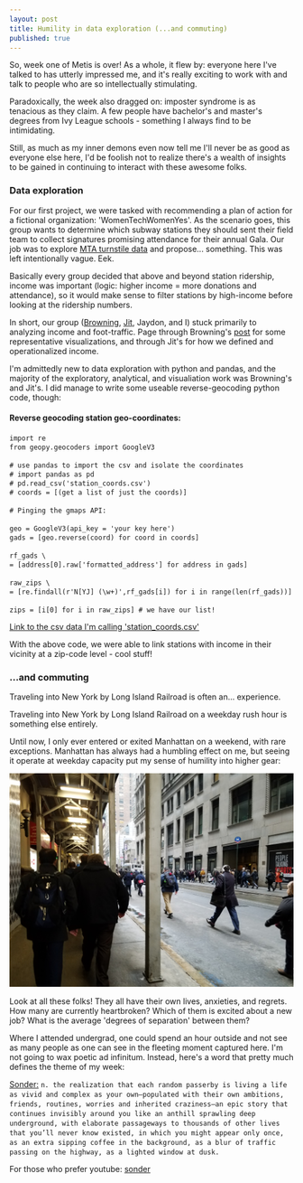 ```yaml
---
layout: post
title: Humility in data exploration (...and commuting)
published: true
---
```

So, week one of Metis is over! As a whole, it flew by: everyone here I've talked to has utterly impressed me, and it's really exciting to work with and talk to people who are so intellectually stimulating.

Paradoxically, the week also dragged on: imposter syndrome is as tenacious as they claim. A few people have bachelor's and master's degrees from Ivy League schools - something I always find to be intimidating.  

Still, as much as my inner demons even now tell me I'll never be as good as everyone else here, I'd be foolish not to realize there's a wealth of insights to be gained in continuing to interact with these awesome folks.

### Data exploration

For our first project, we were tasked with recommending a plan of action for a fictional organization: 'WomenTechWomenYes'. As the scenario goes, this group wants to determine which subway stations they should sent their field team to collect signatures promising attendance for their annual Gala. Our job was to explore [MTA turnstile data](http://web.mta.info/developers/turnstile.html) and propose... something. This was left intentionally vague. Eek.  

Basically every group decided that above and beyond station ridership, income was important (logic: higher income = more donations and attendance), so it would make sense to filter stations by high-income before looking at the ridership numbers.  

In short, our group ([Browning](https://bgentry91.github.io/Detail_in_Reporting/), [Jit](https://jitsen-design.github.io), Jaydon, and I) stuck primarily to analyzing income and foot-traffic. Page through Browning's [post](https://bgentry91.github.io/Detail_in_Reporting/) for some representative visualizations, and through Jit's for how we defined and operationalized income.

I'm admittedly new to data exploration with python and pandas, and the majority of the exploratory, analytical, and visualiation work was Browning's and Jit's. I did manage to write some useable reverse-geocoding python code, though:  

#### Reverse geocoding station geo-coordinates:
```
import re
from geopy.geocoders import GoogleV3

# use pandas to import the csv and isolate the coordinates
# import pandas as pd
# pd.read_csv('station_coords.csv')
# coords = [(get a list of just the coords)]

# Pinging the gmaps API:  

geo = GoogleV3(api_key = 'your key here')
gads = [geo.reverse(coord) for coord in coords]

rf_gads \
= [address[0].raw['formatted_address'] for address in gads]

raw_zips \
= [re.findall(r'N[YJ] (\w+)',rf_gads[i]) for i in range(len(rf_gads))]

zips = [i[0] for i in raw_zips] # we have our list!
```

[Link to the csv data I'm calling 'station_coords.csv' ](https://data.cityofnewyork.us/Transportation/Subway-Stations/arq3-7z49/data)

With the above code, we were able to link stations with income in their vicinity at a zip-code level - cool stuff!  

### ...and commuting

Traveling into New York by Long Island Railroad is often an... experience.  

Traveling into New York by Long Island Railroad on a weekday rush hour is something else entirely.  

Until now, I only ever entered or exited Manhattan on a weekend, with rare exceptions. Manhattan has always had a humbling effect on me, but seeing it operate at weekday capacity put my sense of humility into higher gear:

![the penn commute](/images/20180111_083048.jpg)  

Look at all these folks! They all have their own lives, anxieties, and regrets. How many are currently heartbroken? Which of them is excited about a new job? What is the average 'degrees of separation' between them?

Where I attended undergrad, one could spend an hour outside and not see as many people as one can see in the fleeting moment captured here. I'm not going to wax poetic ad infinitum. Instead, here's a word that pretty much defines the theme of my week:

[Sonder:](http://www.dictionaryofobscuresorrows.com/post/23536922667/sonder)  `n. the realization that each random passerby is living a life as vivid and complex as your own—populated with their own ambitions, friends, routines, worries and inherited craziness—an epic story that continues invisibly around you like an anthill sprawling deep underground, with elaborate passageways to thousands of other lives that you’ll never know existed, in which you might appear only once, as an extra sipping coffee in the background, as a blur of traffic passing on the highway, as a lighted window at dusk.`

For those who prefer youtube: [sonder](https://www.youtube.com/watch?v=AkoML0_FiV4)
